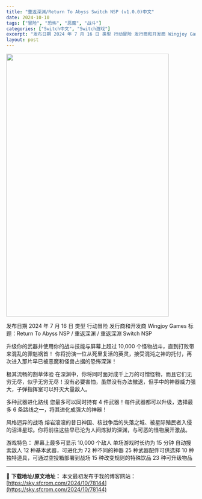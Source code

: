 ```yaml
---
title: "重返深渊/Return To Abyss Switch NSP (v1.0.0)中文"
date: 2024-10-10
tags: ["冒险", "恐怖", "恶魔", "战斗"]
categories: ["Switch中文", "Switch游戏"]
excerpt: "发布日期 2024 年 7 月 16 日 类型 行动冒险 发行商和开发商 Wingjoy Games 标题：Return To Abyss NSP / 重返深渊 / 重返深淵 Switch NSP 升级你的武器并使用你的战斗技能与屏幕上超过 10,000 个怪物战斗，直到打败带来混乱的罪魁祸首！ 你&hellip;"
layout: post
---
```


<img class="aligncenter size-full wp-image-78145" src="https://sky.sfcrom.com/wp-content/uploads/2024/10/2024101003473017.webp" alt="" width="432" height="698" />

发布日期 2024 年 7 月 16 日
类型 行动冒险
发行商和开发商 Wingjoy Games
标题：Return To Abyss NSP / 重返深渊 / 重返深淵 Switch NSP

升级你的武器并使用你的战斗技能与屏幕上超过 10,000 个怪物战斗，直到打败带来混乱的罪魁祸首！
你将扮演一位从死里复活的英灵，接受混沌之神的托付，再次进入那片早已被恶魔和怪兽占据的恐怖深渊！

极其流畅的割草体验
在深渊中，你将同时面对成千上万的可憎怪物，而且它们无穷无尽，似乎无穷无尽！没有必要害怕，虽然没有办法撤退，但手中的神器威力强大，子弹指挥室可以歼灭大量敌人。

多种武器进化路线
您最多可以同时持有 4 件武器！每件武器都可以升级，选择最多 6 条路线之一，将其进化成强大的神器！

风格迥异的战场
熔岩滚滚的昔日神国、核战争后的失落之城、被星际殖民者入侵的沼泽星球。你将前往这些早已沦为人间炼狱的深渊，与可恶的怪物展开激战。

游戏特色：
屏幕上最多可显示 10,000 个敌人
单场游戏时长约为 15 分钟
自动搜索敌人
12 种基本武器，可进化为 72 种不同的神器
25 种武器配件可供选择
10 种独特道具，可通过空投箱部署到战场
15 种改变规则的特殊饮品
23 种可升级物品

---
📖 **下载地址/原文地址：** 本文最初发布于我的博客网站：[https://sky.sfcrom.com/2024/10/78144](https://sky.sfcrom.com/2024/10/78144)
